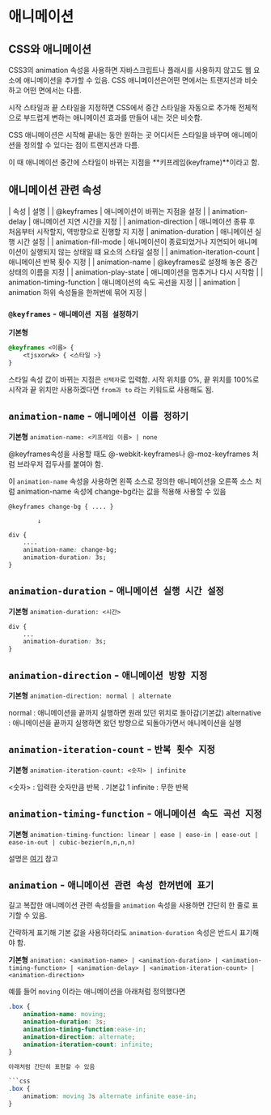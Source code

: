 # 애니메이션

## CSS와 애니메이션

CSS3의 animation 속성을 사용하면 자바스크립트나 플래시를 사용하지 않고도 웹 요소에 애니메이션을 추가할 수 있음.
CSS 애니메이션은어떤 면에서는 트랜지션과 비슷하고 어떤 면에서는 다름.

시작 스타일과 끝 스타일을 지정하면 CSS에서 중간 스타일을 자동으로 추가해 전체적으로 부드럽게 변하는 애니메이션 효과를 만들어 내는 것은 비슷함.

CSS 애니메이션은 시작해 끝내는 동안 원하는 곳 어디서든 스타일을 바꾸며 애니메이션을 정의할 수 있다는 점이 트랜지션과 다름.

이 때 애니메이션 중간에 스타일이 바뀌는 지점을 **키프레임(keyframe)**이라고 함.

## 애니메이션 관련 속성

| 속성 | 설명 |
| @keyframes | 애니메이션이 바뀌는 지점을 설정 |
| animation-delay | 애니메이션 지연 시간을 지정 |
| animation-direction | 애니메이션 종류 후 처음부터 시작할지, 역방향으로 진행할 지 지정
| animation-duration | 애니메이션 실행 시간 설정 |
| animation-fill-mode | 애니메이션이 종료되었거나 지연되어 애니메이션이 실행되지 않는 상태일 떄 요소의 스타일 설정 |
| animation-iteration-count | 애니메이션 반복 횟수 지정 |
| animation-name | @keyframes로 설정해 놓은 중간 상태의 이름을 지정 |
| animation-play-state | 애니메이션을 멈추거나 다시 시작함 |
| animation-timing-function | 애니메이션의 속도 곡선을 지정 |
| animation | animation 하위 속성들을 한꺼번에 묶어 지정 |

### `@keyframes` - `애니메이션 지점 설정하기`

**기본형**
```css
@keyframes <이름> {
    <tjsxorwk> { <스타일 >}
}
```
스타일 속성 값이 바뀌는 지점은 `선택자`로 입력함.
시작 위치를 0%, 끝 위치를 100%로 시작과 끝 위치만 사용하겠다면 `from과 to` 라는 키워드로 사용해도 됨.

## `animation-name` - `애니메이션 이름 정하기`

**기본형** `animation-name: <키프레임 이름> | none`

@keyframes속성을 사용할 때도 @-webkit-keyframes나 @-moz-keyframes 처럼 브라우저 접두사를 붙여야 함.

이 `animation-name` 속성을 사용하면 왼쪽  소스로 정의한 애니메이션을 오른쪽 소스 처럼 animation-name 속성에 change-bg라는 값을 적용해 사용할 수 있음

`@keyframes change-bg { .... }`

            ↓

```css
div {
    ....
    animation-name: change-bg;
    animation-duration: 3s;
}
```

## `animation-duration` - `애니메이션 실행 시간 설정`

**기본형** `animation-duration: <시간>`
```css
div {
    ...
    animation-duration: 3s;
}
```

## `animation-direction` - `애니메이션 방향 지정`

**기본형** `animation-direction: normal | alternate`

normal : 애니메이션을 끝까지 실행하면 원래 있던 위치로 돌아감(기본값)
alternative : 애니메이션을 끝까지 실행하면 왔던 방향으로 되돌아가면서 애니메이션을 실행

## `animation-iteration-count` - `반복 횟수 지정`

**기본형** `animation-iteration-count: <숫자> | infinite`

<숫자> : 입력한 숫자만큼 반복 . 기본값 1
infinite : 무한 반복

## `animation-timing-function` - `애니메이션 속도 곡선 지정`

**기본형** `animation-timing-function: linear | ease | ease-in | ease-out | ease-in-out | cubic-bezier(n,n,n,n)`

설명은 [여기](/CSS3/07/07-3/README.md) 참고

## `animation` - `애니메이션 관련 속성 한꺼번에 표기`

길고 복잡한 애니메이션 관련 속성들을 `animation` 속성을 사용하면 간단히 한 줄로 표기할 수 있음.

간략하게 표기해 기본 값을 사용하더라도 `animation-duration` 속성은 반드시 표기해야 함.

**기본형**
`animation: <animation-name> | <animation-duration> | <animation-timing-function> | <animation-delay> | <animation-iteration-count> | <animation-direction>`

예를 들어 `moving` 이라는 애니메이션을 아래처럼 정의했다면

```css
.box {
    animation-name: moving;
    animation-duration: 3s;
    animation-timing-function:ease-in;
    animation-direction: alternate;
    animation-iteration-count: infinite;
}

아래처럼 간단히 표현할 수 있음

```css
.box {
    animatiom: moving 3s alternate infinite ease-in;
}
```




